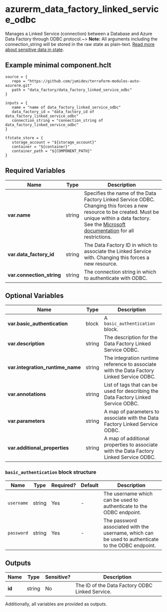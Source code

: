 # azurerm_data_factory_linked_service_odbc

Manages a Linked Service (connection) between a Database and Azure Data Factory through ODBC protocol.~> **Note:** All arguments including the connection_string will be stored in the raw state as plain-text. [Read more about sensitive data in state](/docs/state/sensitive-data.html).

## Example minimal component.hclt

```hcl
source = {
   repo = "https://github.com/jumidev/terraform-modules-auto-azurerm.git" 
   path = "data_factory/data_factory_linked_service_odbc" 
}

inputs = {
   name = "name of data_factory_linked_service_odbc" 
   data_factory_id = "data_factory_id of data_factory_linked_service_odbc" 
   connection_string = "connection_string of data_factory_linked_service_odbc" 
}

tfstate_store = {
   storage_account = "${storage_account}" 
   container = "${container}" 
   container_path = "${COMPONENT_PATH}" 
}

```

## Required Variables

| Name | Type |  Description |
| ---- | --------- |  ----------- |
| **var.name** | string |  Specifies the name of the Data Factory Linked Service ODBC. Changing this forces a new resource to be created. Must be unique within a data factory. See the [Microsoft documentation](https://docs.microsoft.com/azure/data-factory/naming-rules) for all restrictions. | 
| **var.data_factory_id** | string |  The Data Factory ID in which to associate the Linked Service with. Changing this forces a new resource. | 
| **var.connection_string** | string |  The connection string in which to authenticate with ODBC. | 

## Optional Variables

| Name | Type |  Description |
| ---- | --------- |  ----------- |
| **var.basic_authentication** | block |  A `basic_authentication` block. | 
| **var.description** | string |  The description for the Data Factory Linked Service ODBC. | 
| **var.integration_runtime_name** | string |  The integration runtime reference to associate with the Data Factory Linked Service ODBC. | 
| **var.annotations** | string |  List of tags that can be used for describing the Data Factory Linked Service ODBC. | 
| **var.parameters** | string |  A map of parameters to associate with the Data Factory Linked Service ODBC. | 
| **var.additional_properties** | string |  A map of additional properties to associate with the Data Factory Linked Service ODBC. | 

### `basic_authentication` block structure

| Name | Type | Required? | Default | Description |
| ---- | ---- | --------- | ------- | ----------- |
| `username` | string | Yes | - | The username which can be used to authenticate to the ODBC endpoint. |
| `password` | string | Yes | - | The password associated with the username, which can be used to authenticate to the ODBC endpoint. |



## Outputs

| Name | Type | Sensitive? | Description |
| ---- | ---- | --------- | --------- |
| **id** | string | No  | The ID of the Data Factory ODBC Linked Service. | 

Additionally, all variables are provided as outputs.

